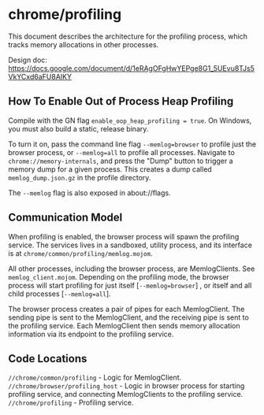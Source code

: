 # chrome/profiling

This document describes the architecture for the profiling process, which
tracks memory allocations in other processes.

Design doc: https://docs.google.com/document/d/1eRAgOFgHwYEPge8G1_5UEvu8TJs5VkYCxd6aFU8AIKY

How To Enable Out of Process Heap Profiling
-------------------------------------------
Compile with the GN flag `enable_oop_heap_profiling = true`. On Windows, you
must also build a static, release binary.

To turn it on, pass the command line flag `--memlog=browser` to profile just the
browser process, or `--memlog=all` to profile all processes. Navigate to
`chrome://memory-internals`, and press the "Dump" button to trigger a memory
dump for a given process. This creates a dump called `memlog_dump.json.gz` in
the profile directory.

The `--memlog` flag is also exposed in about://flags.


Communication Model
-------------------
When profiling is enabled, the browser process will spawn the profiling service.
The services lives in a sandboxed, utility process, and its interface is at
`chrome/common/profiling/memlog.mojom`.

All other processes, including the browser process, are MemlogClients. See
`memlog_client.mojom`. Depending on the profiling mode, the browser process will
start profiling for just itself [`--memlog=browser`] , or itself and all child
processes [`--memlog=all`].

The browser process creates a pair of pipes for each MemlogClient. The sending
pipe is sent to the MemlogClient, and the receiving pipe is sent to the
profiling service. Each MemlogClient then sends memory allocation information
via its endpoint to the profiling service.

Code Locations
--------------
`//chrome/common/profiling` - Logic for MemlogClient.
`//chrome/browser/profiling_host` - Logic in browser process for starting
profiling service, and connecting MemlogClients to the profiling service.
`//chrome/profiling` - Profiling service.

